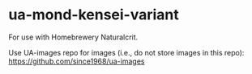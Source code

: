 # ua-mond-kensei-variant

For use with Homebrewery Naturalcrit. 

Use UA-images repo for images (i.e., do not store images in this repo): https://github.com/since1968/ua-images
